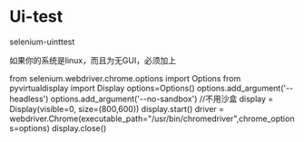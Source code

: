 # Ui-test
selenium-uinttest

如果你的系统是linux，而且为无GUI，必须加上

from selenium.webdriver.chrome.options import Options
from pyvirtualdisplay import Display
options=Options()
options.add_argument('--headless')
options.add_argument('--no-sandbox')                       //不用沙盒
display = Display(visible=0, size=(800,600))
display.start()
driver = webdriver.Chrome(executable_path="/usr/bin/chromedriver",chrome_options=options)
display.close()

